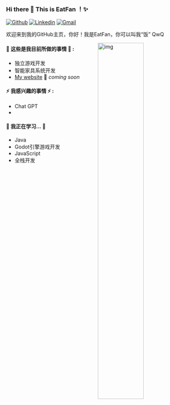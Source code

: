 ### Hi there 👋 This is EatFan ！✨ 
 
 
[![Github](https://img.shields.io/badge/-Github-000?style=flat&logo=Github&logoColor=white)](https://github.com/EatFans)
[![Linkedin](https://img.shields.io/badge/-LinkedIn-blue?style=flat&logo=Linkedin&logoColor=white)](https://www.linkedin.com/in/lina-zhang-58440b101/)
[![Gmail](https://img.shields.io/badge/-Gmail-c14438?style=flat&logo=Gmail&logoColor=white)](eatfan0921@gmail.com)
 
欢迎来到我的GitHub主页，你好！我是EatFan，你可以叫我“饭” QwQ
 
<img align="right" alt="img" src="https://github.com/EatFans/EatFans/assets/122099628/28d299c6-bbd6-4a9a-b232-a911257021ba)" width="50%" height="auto" />

 
#### 🌱 这些是我目前所做的事情 🌱 : 
- 独立游戏开发
- 智能家具系统开发
- [My website](https://eatfans.github.io) 🚀 *coming soon*
 
 
#### ⚡ 我感兴趣的事情 ⚡ : 
- Chat GPT
- 
#### 🌻 我正在学习... 🌻
- Java
- Godot引擎游戏开发
- JavaScript
- 全栈开发
